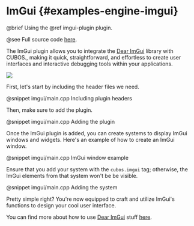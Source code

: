 # ImGui {#examples-engine-imgui}

@brief Using the @ref imgui-plugin plugin.

@see Full source code [here](https://github.com/GameDevTecnico/cubos/tree/main/engine/samples/imgui).

The ImGui plugin allows you to integrate the [Dear ImGui](https://github.com/ocornut/imgui) library with CUBOS., making it quick, straightforward, and effortless to create user interfaces and interactive debugging tools within your applications.

![](imgui/img1.png)

First, let's start by including the header files we need.

@snippet imgui/main.cpp Including plugin headers

Then, make sure to add the plugin.

@snippet imgui/main.cpp Adding the plugin

Once the ImGui plugin is added, you can create systems to display ImGui windows and widgets. Here's an example of how to create an ImGui window.

@snippet imgui/main.cpp ImGui window example

Ensure that you add your system with the `cubos.imgui` tag; otherwise, the ImGui elements from that system won't be be visible.

@snippet imgui/main.cpp Adding the system

Pretty simple right? You're now equipped to craft and utilize ImGui's functions to design your cool user interface.

You can find more about how to use [Dear ImGui](https://github.com/ocornut/imgui) stuff [here](https://github.com/ocornut/imgui/tree/master/docs).